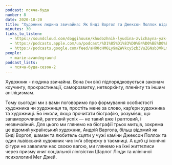 ```yaml
---
podcast: псяча-буда
number: 8
date: 2020-10-20
title: "Художник людина звичайна: Як Енді Воргол та Джексон Поллок відомими стали"
minutes: 30
links_to_listen:
  - https://soundcloud.com/doggihouse/khudozhnik-lyudina-zvichayna-yak-end-vorgol-ta-dzhekson-pollok-vdomimi-stali
  - https://podcasts.apple.com/ua/podcast/%D1%85%D1%83%D0%B4%D0%BE%D0%B6%D0%BD%D0%B8%D0%BA-%D0%BB%D1%8E%D0%B4%D0%B8%D0%BD%D0%B0-%D0%B7%D0%B2%D0%B8%D1%87%D0%B0%D0%B9%D0%BD%D0%B0-%D1%8F%D0%BA-%D0%B5%D0%BD%D0%B4%D1%96-%D0%B2%D0%BE%D1%80%D0%B3%D0%BE%D0%BB-%D1%82%D0%B0-%D0%B4%D0%B6%D0%B5%D0%BA%D1%81%D0%BE%D0%BD/id1525117216?i=1000495425937
  - https://podcasts.google.com/feed/aHR0cHM6Ly9mZWVkcy5zb3VuZGNsb3VkLmNvbS91c2Vycy9zb3VuZGNsb3VkOnVzZXJzOjg1ODUxNjI2NS9zb3VuZHMucnNz/episode/dGFnOnNvdW5kY2xvdWQsMjAxMDp0cmFja3MvOTE0ODU4ODMw
people:
  - marie-avandegraund
podcast_lists:
  - псяча-буда-сезон-2
---
```


Художник - людина звичайна.  Вона (чи він) підпорядковується законам коучингу,
прокрастинації, саморозвитку, нетворкінгу, пленінгу та іншим англіцизмам.

Тому сьогодні ми з вами поговоримо про формування особистості художника чи
художниця та, простіть мене за слово, кар‘єри художника та художниці. Бо
інколи, якщо прочитати біографію, розумієш, що запаморочливий, раптовий успіх —
не такий вже і раптовий, і незвичайний. Для цього ми глянемо на біографії трьох
митців, зокрема це відомий український художник, Андрій Варгола, більш відомий
як Енді Воргол, шаман та любитель сцяти у чужі каміни Джексон Поллок та один
львівський художник чиє ім‘я збережу в таємниці. А щоб ці іконічні фігури не
завалили нас своєю вагою, ми глянемо на їхні життєписи через призму книг
соціальної лінгвістки Шарлот Лінди та клінічної психологині Мег Джей.
